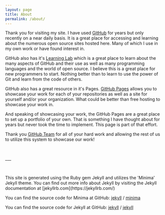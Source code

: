 ```yaml
---
layout: page
title: About
permalink: /about/
---
```


Thank you for visiting my site. I have used [GitHub](https://github.com) for years but only recently on a near daily basis. It is a great place for accessing and learning about the numerous open source sites hosted here. Many of which I use in my own work or have found interest in.

GitHub also has it's [Learning Lab](https://lab.github.com/) which is a great place to learn about the many aspects of GitHub and their use as well as many programming languages and the world of open source. I believe this is a great place for new programmers to start. Nothing better than to learn to use the power of Git and learn from the code of others.

GitHub also has a great resource in it's Pages. [GitHub Pages](https://pages.github.com/) allows you to showcase your work for each of your repositories as well as a site for yourself and/or your organization. What could be better than free hosting to showcase your work in.

And speaking of showcasing your work, the GitHub Pages are a great place to set up a portfolio of your own. That is something I have thought about for years but never took the time to implement. This page is part of that effort.

Thank you [GitHub Team](https://github.com/about/leadership) for all of your hard work and allowing the rest of us to utilize this system to showcase our work!
<p><br /></p>
___
<p><br /></p>
This site is generated using the Ruby gem Jekyll and utilizes the 'Minima' Jekyll theme. You can find out more info about Jekyll by visiting the Jekyll documentation at [jekyllrb.com](https://jekyllrb.com/)

You can find the source code for Minima at GitHub:
[jekyll][jekyll-organization] /
[minima](https://github.com/jekyll/minima)

You can find the source code for Jekyll at GitHub:
[jekyll][jekyll-organization] /
[jekyll](https://github.com/jekyll/jekyll)


[jekyll-organization]: https://github.com/jekyll
